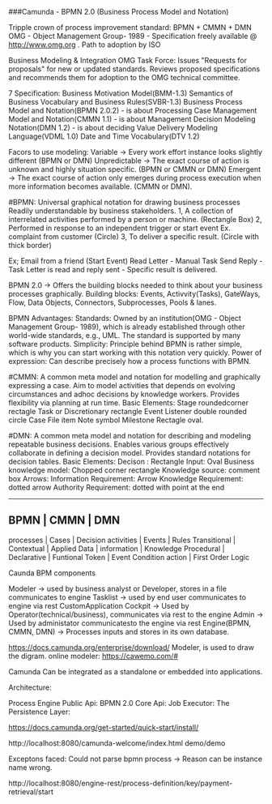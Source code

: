 ###Camunda - BPMN 2.0
(Business Process Model and Notation)

Tripple crown of process improvement standard:
BPMN + CMMN + DMN
OMG - Object Management Group- 1989 - Specification freely available @ http://www.omg.org . Path to adoption by ISO

Business Modeling & Integration
OMG Task Force: 
	Issues "Requests for proposals" for new or updated standards.
	Reviews proposed specifications and recommends them for adoption to the OMG technical committee.

7 Specification:
Business Motivation Model(BMM-1.3)
Semantics of Business Vocabulary and Business Rules(SVBR-1.3)
Business Process Model and Notation(BPMN 2.0.2) - is about Processing
Case Management Model and Notation(CMMN 1.1) - is about Management
Decision Modeling Notation(DMN 1.2) - is about deciding
Value Delivery Modeling Language(VDML 1.0)
Date and Time Vocabulary(DTV 1.2)

Facors to use modeling:
Variable -> Every work effort instance looks slightly different (BPMN or DMN)
Unpredictable -> The exact course of action is unknown and highly situation specific. (BPMN or CMMN or DMN)
Emergent -> The exact course of action only emerges during process execution when more information becomes available. (CMMN or DMN).

#BPMN: 
Universal graphical notation for drawing business processes
Readily understandable by business stakeholders.
1, A collection of interrelated activities performed by a person or machine. (Rectangle Box)
2, Performed in response to an independent trigger or start event Ex. complaint from customer (Circle)
3, To deliver a specific result. (Circle with thick border)

Ex; Email from a friend (Start Event)
    Read Letter - Manual Task
    Send Reply - Task
    Letter is read and reply sent - Specific result is delivered.
   
BPMN 2.0 -> Offers the building blocks needed to think about your business processes graphically.
Building blocks:
Events, Activvity(Tasks), GateWays, Flow, Data Objects, Connectors, Subprocesses, Pools & lanes.

BPMN Advantages:
Standards: Owned by an institution(OMG - Object Management Group- 1989), which is already established through other world-wide standards, e.g., UML. The standard is supported by many software products.
Simplicity: Principle behind BPMN is rather simple, which is why you can start working with this notation very quickly.
Power of expression: Can describe precisely how a process functions with BPMN.

#CMMN:
A common meta model and notation for modelling and graphically expressing a case.
Aim to model activities that depends on evolving circumstances and adhoc decisions by knowledge workers.
Provides flexibility via planning at run time.
Basic Elements: 
Stage roundedcorner rectagle 
Task or Discretionary rectangle
Event Listener double rounded circle
Case File item Note symbol
Milestone Rectagle oval.

#DMN: 
A common meta model and notation for describing and modeling repeatable business decisions.
Enables various groups effectively collaborate in defining a decision model.
Provides standard notations for decision tables.
Basic Elements:
Decison : Rectangle
Input: Oval
Business knowledge model: Chopped corner rectangle
Knowledge source: comment box
Arrows:
Information Requirement: Arrow
Knowledge Requirement: dotted arrow
Authority Requirement: dotted with point at the end

---------------------------------------------------------------------------------
BPMN					|	CMMN					|	DMN
---------------------------------------------------------------------------------
processes  				|	Cases					| 	Decision
activities 				|	Events					|	Rules
Transitional 			|	Contextual 				|	Applied
Data 					|	information 			|  	Knowledge
Procedural				| 	Declarative				| 	Funtional
Token					|   Event Condition action 	| 	First Order Logic

Caunda BPM components

Modeler -> used by business analyst or Developer, stores in a file communicates to engine
Tasklist -> used by end user  communicates to engine via rest
CustomApplication
Cockpit -> Used by Operator(technical/business), communicates via rest to the engine
Admin -> Used by administator communicatesto the engine via rest
Engine(BPMN, CMMN, DMN) -> Processes inputs and stores in its own database.

https://docs.camunda.org/enterprise/download/
Modeler, is used to draw the digram.
online modeler: https://cawemo.com/#

Camunda Can be integrated as a standalone or embedded into applications.

Architecture:

Process Engine Public Api:
BPMN 2.0 Core Api:
Job Executor:
The Persistence Layer:

https://docs.camunda.org/get-started/quick-start/install/

http://localhost:8080/camunda-welcome/index.html
demo/demo

Exceptons faced:
Could not parse bpmn process -> 
Reason can be instance name wrong.

http://localhost:8080/engine-rest/process-definition/key/payment-retrieval/start


